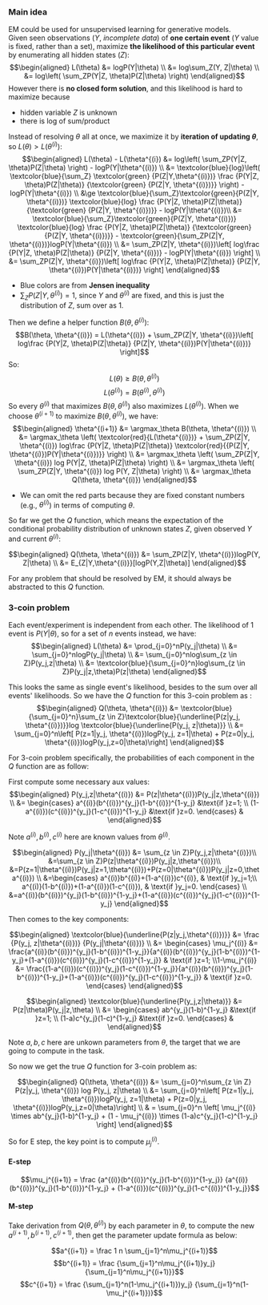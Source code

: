 ### Main idea
EM could be used for unsupervised learning for generative models.  
Given seen observations ($Y$, _incomplete data_) of __one certain event__ ($Y$ value is fixed, rather than a set), maximize __the likelihood of this particular event__ by enumerating all hidden states ($Z$):  
$$\begin{aligned}
L(\theta) &= logP(Y|\theta) \\ 
          &= log\sum_Z(Y, Z|\theta) \\
          &= log\left( \sum_ZP(Y|Z, \theta)P(Z|\theta) \right)
\end{aligned}$$
However there is __no closed form solution__, and this likelihood is hard to maximize because
* hidden variable $Z$ is unknown
* there is log of sum/product  

Instead of resolving $\theta$ all at once, we maximize it by __iteration of updating $\theta$__, so $L(\theta) > L(\theta^{(i)})$:  
$$\begin{aligned}
L(\theta) - L(\theta^{(i}) &= log\left( \sum_ZP(Y|Z, \theta)P(Z|\theta) \right) - logP(Y|\theta^{(i)}) \\
&= \textcolor{blue}{log}\left( \textcolor{blue}{\sum_Z} \textcolor{green} {P(Z|Y,\theta^{(i)})} \frac {P(Y|Z, \theta)P(Z|\theta)} {\textcolor{green} {P(Z|Y, \theta^{(i)})}} \right) - logP(Y|\theta^{(i)}) \\
&\ge \textcolor{blue}{\sum_Z}\textcolor{green}{P(Z|Y, \theta^{(i)})} \textcolor{blue}{log} \frac {P(Y|Z, \theta)P(Z|\theta)} {\textcolor{green} {P(Z|Y, \theta^{(i)})}} - logP(Y|\theta^{(i)})\\
&= \textcolor{blue}{\sum_Z}\textcolor{green}{P(Z|Y, \theta^{(i)})} \textcolor{blue}{log} \frac {P(Y|Z, \theta)P(Z|\theta)} {\textcolor{green} {P(Z|Y, \theta^{(i)})}} - \textcolor{green}{\sum_ZP(Z|Y, \theta^{(i)})}logP(Y|\theta^{(i)}) \\
&= \sum_ZP(Z|Y, \theta^{(i)})\left[ log\frac {P(Y|Z, \theta)P(Z|\theta)} {P(Z|Y, \theta^{(i)})} - logP(Y|\theta^{(i)}) \right] \\
&= \sum_ZP(Z|Y, \theta^{(i)})\left[ log\frac {P(Y|Z, \theta)P(Z|\theta)} {P(Z|Y, \theta^{(i)})P(Y|\theta^{(i)})} \right]
\end{aligned}$$

* Blue colors are from __Jensen inequality__
* $\sum_ZP(Z|Y, \theta^{(i)}) = 1$, since $Y$ and $\theta^{(i)}$ are fixed, and this is just the distribution of $Z$, sum over as 1.

Then we define a helper function $B(\theta, \theta^{(i)})$:  
$$B(\theta, \theta^{(i)}) = L(\theta^{(i)}) + \sum_ZP(Z|Y, \theta^{(i)})\left[ log\frac {P(Y|Z, \theta)P(Z|\theta)} {P(Z|Y, \theta^{(i)})P(Y|\theta^{(i)})} \right]$$
So:  
$$L(\theta) \ge B(\theta, \theta^{(i)})$$
$$L(\theta^{(i)}) = B(\theta^{(i)}, \theta^{(i)})$$
So every $\theta^{(i)}$ that maximizes $B(\theta, \theta^{(i)})$ also maximizes $L(\theta^{(i)})$. When we choose $\theta^{(i+1)}$ to maximize $B(\theta, \theta^{(i)})$, we have:
$$\begin{aligned}
\theta^{(i+1)} &= \argmax_\theta B(\theta, \theta^{(i)}) \\
&= \argmax_\theta \left( \textcolor{red}{L(\theta^{(i)})} + \sum_ZP(Z|Y, \theta^{(i)}) log\frac {P(Y|Z, \theta)P(Z|\theta)} \textcolor{red}{{P(Z|Y, \theta^{(i)})P(Y|\theta^{(i)})}} \right) \\
&= \argmax_\theta \left( \sum_ZP(Z|Y, \theta^{(i)}) log P(Y|Z, \theta)P(Z|\theta) \right) \\
&= \argmax_\theta \left( \sum_ZP(Z|Y, \theta^{(i)}) log P(Y, Z|\theta) \right) \\
&= \argmax_\theta Q(\theta, \theta^{(i)})
\end{aligned}$$
* We can omit the red parts because they are fixed constant numbers (e.g., $\theta^{(i)}$) in terms of computing $\theta$.  

So far we get the $Q$ function, which means the expectation of the conditional probability distribution of unknown states $Z$, given observed $Y$ and current $\theta^{(i)}$:  

$$\begin{aligned}
Q(\theta, \theta^{(i)}) &= \sum_ZP(Z|Y, \theta^{(i)})logP(Y, Z|\theta) \\
                        &= E_{Z|Y,\theta^{(i)}}[logP(Y,Z|\theta)]
\end{aligned}$$

For any problem that should be resolved by EM, it should always be abstracted to this $Q$ function.  

### 3-coin problem
Each event/experiment is independent from each other. The likelihood of 1 event is $P(Y|\theta)$, so for a set of $n$ events instead, we have:  
$$\begin{aligned}
L(\theta) &= \prod_{j=0}^nP(y_j|\theta) \\
          &= \sum_{j=0}^nlogP(y_j|\theta) \\
          &= \sum_{j=0}^nlog\sum_{z \in Z}P(y_j,z|\theta) \\
          &= \textcolor{blue}{\sum_{j=0}^n}log\sum_{z \in Z}P(y_j|z,\theta)P(z|\theta)
\end{aligned}$$

This looks the same as single event's likelihood, besides to the sum over all events' likelihoods. So we have the $Q$ function for this 3-coin problem as :
$$\begin{aligned}
Q(\theta, \theta^{(i)}) &= \textcolor{blue}{\sum_{j=0}^n}\sum_{z \in Z}\textcolor{blue}{\underline{P(z|y_j, \theta^{(i)})}}log \textcolor{blue}{\underline{P(y_j, z|\theta)}} \\
&= \sum_{j=0}^n\left[ P(z=1|y_j, \theta^{(i)})logP(y_j, z=1|\theta) + P(z=0|y_j, \theta^{(i)})logP(y_j,z=0|\theta)\right]
\end{aligned}$$

For 3-coin problem specifically, the probabilities of each component in the $Q$ function are as follow:  

First compute some necessary aux values:
$$\begin{aligned}
P(y_j,z|\theta^{(i)}) &= P(z|\theta^{(i)})P(y_j|z,\theta^{(i)}) \\ 
&= \begin{cases}
a^{(i)}(b^{(i)})^{y_j}(1-b^{(i)})^{1-y_j} &\text{if }z=1; \\
(1-a^{(i)})(c^{(i)})^{y_j}(1-c^{(i)})^{1-y_j} &\text{if }z=0.
\end{cases} &
\end{aligned}$$

Note $a^{(i)}, b^{(i)}, c^{(i)}$ here are known values from $\theta^{(i)}$.

$$\begin{aligned} P(y_j|\theta^{(i)}) 
&= \sum_{z \in Z}P(y_j,z|\theta^{(i)})\\
&=\sum_{z \in Z}P(z|\theta^{(i)})P(y_j|z,\theta^{(i)})\\
&=P(z=1|\theta^{(i)})P(y_j|z=1,\theta^{(i)})+P(z=0|\theta^{(i)})P(y_j|z=0,\theta^{(i)}) \\
&=\begin{cases} a^{(i)}b^{(i)}+(1-a^{(i)})c^{(i)}, & \text{if }y_j=1;\\ a^{(i)}(1-b^{(i)})+(1-a^{(i)})(1-c^{(i)}), & \text{if }y_j=0. \end{cases} \\
&=a^{(i)}(b^{(i)})^{y_j}(1-b^{(i)})^{1-y_j}+(1-a^{(i)})(c^{(i)})^{y_j}(1-c^{(i)})^{1-y_j} \end{aligned}$$

Then comes to the key components:

$$\begin{aligned}
\textcolor{blue}{\underline{P(z|y_j,\theta^{(i)})}} &= \frac {P(y_j, z|\theta^{(i)})} {P(y_j|\theta^{(i)})} \\
&= \begin{cases} \mu_j^{(i)} &= \frac{a^{(i)}(b^{(i)})^{y_j}(1-b^{(i)})^{1-y_j}}{a^{(i)}(b^{(i)})^{y_j}(1-b^{(i)})^{1-y_j}+(1-a^{(i)})(c^{(i)})^{y_j}(1-c^{(i)})^{1-y_j}} & \text{if }z=1; 
\\1-\mu_j^{(i)} &= \frac{(1-a^{(i)})(c^{(i)})^{y_j}(1-c^{(i)})^{1-y_j}}{a^{(i)}(b^{(i)})^{y_j}(1-b^{(i)})^{1-y_j}+(1-a^{(i)})(c^{(i)})^{y_j}(1-c^{(i)})^{1-y_j}} & \text{if }z=0.
\end{cases}
\end{aligned}$$

$$\begin{aligned}
\textcolor{blue}{\underline{P(y_j,z|\theta)}} &= P(z|\theta)P(y_j|z,\theta) \\ 
&= \begin{cases}
ab^{y_j}(1-b)^{1-y_j} &\text{if }z=1; \\
(1-a)c^{y_j}(1-c)^{1-y_j} &\text{if }z=0.
\end{cases} &
\end{aligned}$$

Note $a, b, c$ here are unkown parameters from $\theta$, the target that we are going to compute in the task.  

So now we get the true $Q$ function for 3-coin problem as:  

$$\begin{aligned}
Q(\theta, \theta^{(i)}) &= \sum_{j=0}^n\sum_{z \in Z} P(z|y_j, \theta^{(i)}) log P(y_j, z|\theta) \\
&= \sum_{j=0}^n\left[ P(z=1|y_j, \theta^{(i)})logP(y_j, z=1|\theta) + P(z=0|y_j, \theta^{(i)})logP(y_j,z=0|\theta)\right] \\
& = \sum_{j=0}^n \left[ \mu_j^{(i)} \times ab^{y_j}(1-b)^{1-y_j} + (1 - \mu_j^{(i)}) \times (1-a)c^{y_j}(1-c)^{1-y_j} \right]
\end{aligned}$$

So for E step, the key point is to compute $\mu_j^{(i)}$.

#### E-step
$$\mu_j^{(i+1)} = \frac {a^{(i)}(b^{(i)})^{y_j}(1-b^{(i)})^{1-y_j}} {a^{(i)}(b^{(i)})^{y_j}(1-b^{(i)})^{1-y_j} + (1-a^{(i)})(c^{(i)})^{y_j}(1-c^{(i)})^{1-y_j}}$$

#### M-step
Take derivation from $Q(\theta, \theta^{(i)})$ by each parameter in $\theta$, to compute the new $a^{(i+1)}, b^{(i+1)}, c^{(i+1)}$, then get the parameter update formula as below:

$$a^{(i+1)} = \frac 1 n \sum_{j=1}^n\mu_j^{(i+1)}$$
$$b^{(i+1)} = \frac {\sum_{j=1}^n\mu_j^{(i+1)}y_j} {\sum_{j=1}^n\mu_j^{(i+1)}}$$
$$c^{(i+1)} = \frac {\sum_{j=1}^n(1-\mu_j^{(i+1)})y_j} {\sum_{j=1}^n(1-\mu_j^{(i+1)})}$$